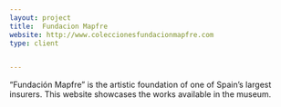 ```yaml
---
layout: project
title:  Fundacion Mapfre
website: http://www.coleccionesfundacionmapfre.com
type: client


---
```


&#8220;Fundación Mapfre&#8221; is the artistic foundation of one of Spain&#8217;s largest insurers. This website showcases the works available in the museum.